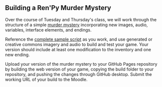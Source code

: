 ## Building a Ren'Py Murder Mystery

Over the course of Tuesday and Thursday's class, we will work through the structure of a simple [murder mystery](renpy_murder_mystery.md) incorporating new images, audio, variables, interface elements, and endings. 

Reference the [complete sample script](script.rpy) as you work, and use generated or creative commons imagery and audio to build and test your game. Your version should include at least one modification to the inventory and one new ending.

Upload your version of the murder mystery to your GitHub Pages repository by building the web version of your game, copying the build folder to your repository, and pushing the changes through GitHub desktop. Submit the working URL of your build to the Moodle.